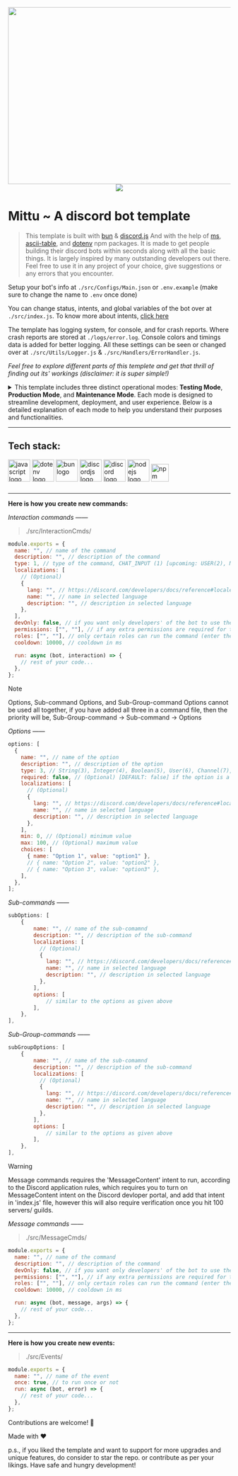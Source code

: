 <p align="center">
  <img src="./assets/banner.png" height="400" width="800"><br>
  <img src="https://img.shields.io/badge/version-0.0.1-blue?style=for-the-badge">
</p>

# Mittu ~ A discord bot template

> This template is built with [bun](https://bun.sh/) & [discord.js](https://discord.js.org/) And with the help of [ms](https://www.npmjs.com/package/ms), [ascii-table](https://www.npmjs.com/package/ascii-table), and [dotenv](https://www.npmjs.com/package/dotenv) npm packages. It is made to get people building their discord bots within seconds along with all the basic things. It is largely inspired by many outstanding developers out there. Feel free to use it in any project of your choice, give suggestions or any errors that you encounter.

Setup your bot's info at `./src/Configs/Main.json` or `.env.example` (make sure to change the name to `.env` once done)

You can change status, intents, and global variables of the bot over at `./src/index.js`. To know more about intents, [click here](https://discord.com/developers/docs/events/gateway#gateway-intents)

The template has logging system, for console, and for crash reports. Where crash reports are stored at `./logs/error.log`. Console colors and timings data is added for better logging. All these settings can be seen or changed over at `./src/Utils/Logger.js` & `./src/Handlers/ErrorHandler.js`.

_Feel free to explore different parts of this templete and get that thrill of finding out its' workings (disclaimer: it is super simple!)_

<details>
<summary>This template includes three distinct operational modes: <b>Testing Mode</b>, <b>Production Mode</b>, and <b>Maintenance Mode</b>. Each mode is designed to streamline development, deployment, and user experience. Below is a detailed explanation of each mode to help you understand their purposes and functionalities.</summary>

### 1. Testing mode

> It is perfect for developers who want to experiment with commands or functionality without affecting the live environment. In this mode:

- All commands are deployed exclusively to a test guild (server) for isolated testing (setup testing guild in `.env` or `./src/Configs/Main.json`).

- Changes can be made safely, and the bot's behavior can be thoroughly validated before global deployment.

- Useful for troubleshooting and debugging.

### 2. Production mode

> Production Mode (also referred to as Deploying Mode) is for live deployment of your bot. It offers two deployment options:

- **Global Deployment**: Commands are registered globally, making them accessible across all servers where the bot is added. Note that global updates may take up to an hour to propagate fully due to Discord's caching.

- **Guild-Specific Deployment**: Commands are registered only within specified guilds (servers). This is useful for private or staged rollouts where you want to deploy features to select servers before going global.

### 3. Maintenance Mode

> It ensures a seamless experience for end-users while the bot undergoes updates or downtime. In this mode:

- All command executions are temporarily disabled.

- Users attempting to run commands will receive a "Work in Progress" message instead of the usual response.

- This prevents unexpected behavior or errors during updates and helps maintain a professional experience.

</details>

---

## Tech stack:

<div align="left">
  <img src="https://cdn.jsdelivr.net/gh/devicons/devicon/icons/javascript/javascript-plain.svg" height="50" alt="javascript logo" />
  <img src="https://encrypted-tbn0.gstatic.com/images?q=tbn:ANd9GcTHaNT3Fi8RMNUpPDk-Zddeo2FTvDN3Sye5AA&s" height="50" alt="dotenv logo" />
  <img src="https://encrypted-tbn0.gstatic.com/images?q=tbn:ANd9GcR_poHZD7zedIFVi_xyvSwkXCSsfmhNYElEQA&s" height="50" alt="bun logo" />
  <img src="https://cdn.jsdelivr.net/gh/devicons/devicon/icons/discordjs/discordjs-original.svg" height="50" alt="discordjs logo"  />
  <img src="https://www.svgrepo.com/show/353655/discord-icon.svg" height="50" alt="discord logo"  />
  <img src="https://static-00.iconduck.com/assets.00/node-js-icon-1817x2048-g8tzf91e.png" height="50" alt="nodejs logo"  />
  <img src="https://upload.wikimedia.org/wikipedia/commons/thumb/d/db/Npm-logo.svg/1024px-Npm-logo.svg.png" height="40" alt="npm logo"  />
</div>

###

---

**Here is how you create new commands:**

_Interaction commands ——_

> ./src/InteractionCmds/

```js
module.exports = {
  name: "", // name of the command
  description: "", // description of the command
  type: 1, // type of the command, CHAT_INPUT (1) [upcoming: USER(2), MESSAGE(3)]
  localizations: [
    // (Optional)
    {
      lang: "", // https://discord.com/developers/docs/reference#locales
      name: "", // name in selected language
      description: "", // description in selected language
    },
  ],
  devOnly: false, // if you want only developers' of the bot to use the command, setup list of devlopers at `src/Configs/Cool.json`
  permissions: ["", ""], // if any extra permissions are required for the user to have
  roles: ["", ""], // only certain roles can run the command (enter the id of the roles)
  cooldown: 10000, // cooldown in ms

  run: async (bot, interaction) => {
    // rest of your code...
  },
};
```

> [!NOTE]
> Options, Sub-command Options, and Sub-Group-command Options cannot be used all together, if you have added all three in a command file, then the priority will be, Sub-Group-command -> Sub-command -> Options

_Options ——_

```js
options: [
  {
    name: "", // name of the option
    description: "", // description of the option
    type: 3, // String(3), Integer(4), Boolean(5), User(6), Channel(7), Role(8), Mentionable(9), Number(10), Attachment(11)
    required: false, // (Optional) [DEFAULT: false] if the option is a must or not
    localizations: [
      // (Optional)
      {
        lang: "", // https://discord.com/developers/docs/reference#locales
        name: "", // name in selected language
        description: "", // description in selected language
      },
    ],
    min: 0, // (Optional) minimum value
    max: 100, // (Optional) maximum value
    choices: [
      { name: "Option 1", value: "option1" },
      // { name: "Option 2", value: "option2" },
      // { name: "Option 3", value: "option3" },
    ],
  },
];
```

_Sub-commands ——_

```js
subOptions: [
    {
        name: "", // name of the sub-comamnd
        description: "", // description of the sub-command
        localizations: [
          // (Optional)
          {
            lang: "", // https://discord.com/developers/docs/reference#locales
            name: "", // name in selected language
            description: "", // description in selected language
          },
        ],
        options: [
            // similar to the options as given above
        ],
    },
],
```

_Sub-Group-commands ——_

```js
subGroupOptions: [
    {
        name: "", // name of the sub-comamnd
        description: "", // description of the sub-command
        localizations: [
          // (Optional)
          {
            lang: "", // https://discord.com/developers/docs/reference#locales
            name: "", // name in selected language
            description: "", // description in selected language
          },
        ],
        options: [
            // similar to the options as given above
        ],
    },
],
```

> [!WARNING]
> Message commands requires the 'MessageContent' intent to run, according to the Discord application rules, which requires you to turn on MessageContent intent on the Discord devloper portal, and add that intent in 'index.js' file, however this will also require verification once you hit 100 servers/ guilds.

_Message commands ——_

> ./src/MessageCmds/

```js
module.exports = {
  name: "", // name of the command
  description: "", // description of the command
  devOnly: false, // if you want only developers' of the bot to use the command, setup list of devlopers at `src/Configs/Cool.json`
  permissions: ["", ""], // if any extra permissions are required for the user to have
  roles: ["", ""], // only certain roles can run the command (enter the id of the roles)
  cooldown: 10000, // cooldown in ms

  run: async (bot, message, args) => {
    // rest of your code...
  },
};
```

---

**Here is how you create new events:**

> ./src/Events/

```js
module.exports = {
  name: "", // name of the event
  once: true, // to run once or not
  run: async (bot, error) => {
    // rest of your code...
  },
};
```

Contributions are welcome! 🫡

Made with ❤️

p.s., if you liked the template and want to support for more upgrades and unique features, do consider to star the repo. or contribute as per your likings. Have safe and hungry development!

